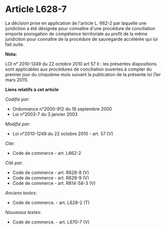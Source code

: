 # Article L628-7

La décision prise en application de l'article L. 662-2 par laquelle une juridiction a été désignée pour connaître d'une
procédure de conciliation emporte prorogation de compétence territoriale au profit de la même juridiction pour connaître de
la procédure de sauvegarde accélérée qui lui fait suite.

**Nota:**

LOI n° 2010-1249 du 22 octobre 2010 art 57 II : les présentes dispositions sont applicables aux procédures de conciliation
ouvertes à compter du premier jour du cinquième mois suivant la publication de la présente loi (1er mars 2011).

**Liens relatifs à cet article**

_Codifié par_:

  - Ordonnance n°2000-912 du 18 septembre 2000
  - Loi n°2003-7 du 3 janvier 2003

_Modifié par_:

  - Loi n°2010-1249 du 22 octobre 2010 - art. 57 (V)

_Cite_:

  - Code de commerce - art. L662-2

_Cité par_:

  - Code de commerce - art. R628-8 (V)
  - Code de commerce - art. R628-9 (V)
  - Code de commerce - art. R814-58-3 (V)

_Anciens textes_:

  - Code de commerce. - art. L628-2 (T)

_Nouveaux textes_:

  - Code de commerce. - art. L670-7 (V)
